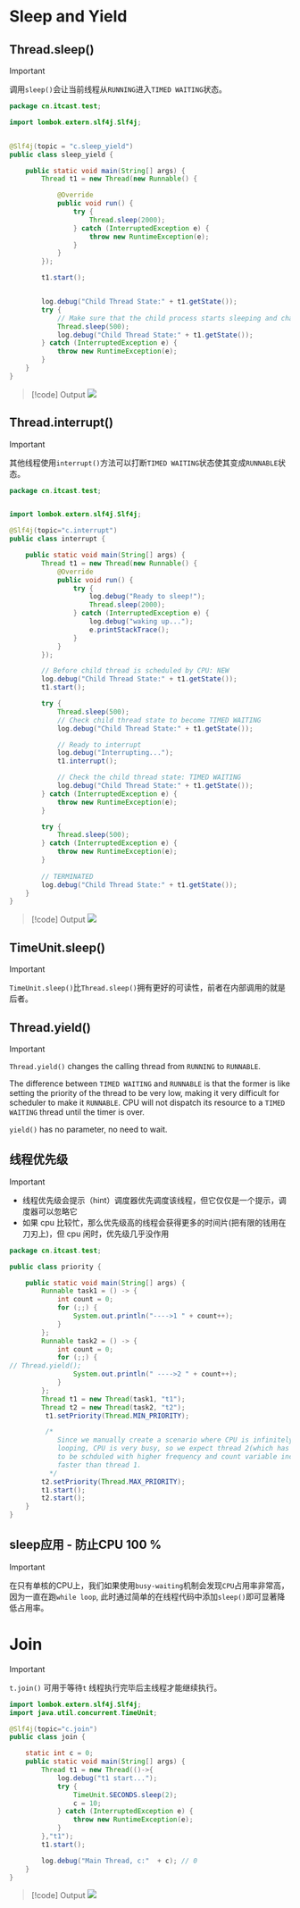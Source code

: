 



# Sleep and Yield
## Thread.sleep()
> [!important]
> 调用`sleep()`会让当前线程从`RUNNING`进入`TIMED WAITING`状态。
```java
package cn.itcast.test;

import lombok.extern.slf4j.Slf4j;


@Slf4j(topic = "c.sleep_yield")
public class sleep_yield {

    public static void main(String[] args) {
        Thread t1 = new Thread(new Runnable() {

            @Override
            public void run() {
                try {
                    Thread.sleep(2000);
                } catch (InterruptedException e) {
                    throw new RuntimeException(e);
                }
            }
        });

        t1.start();


        log.debug("Child Thread State:" + t1.getState());
        try {
            // Make sure that the child process starts sleeping and changes from runnable to timed waiting
            Thread.sleep(500);
            log.debug("Child Thread State:" + t1.getState());
        } catch (InterruptedException e) {
            throw new RuntimeException(e);
        }
    }
}
```
> [!code] Output
> ![](Java_Threads.assets/image-20240402210839940.png)




## Thread.interrupt()
> [!important]
> 其他线程使用`interrupt()`方法可以打断`TIMED WAITING`状态使其变成`RUNNABLE`状态。
```java
package cn.itcast.test;


import lombok.extern.slf4j.Slf4j;

@Slf4j(topic="c.interrupt")
public class interrupt {

    public static void main(String[] args) {
        Thread t1 = new Thread(new Runnable() {
            @Override
            public void run() {
                try {
                    log.debug("Ready to sleep!");
                    Thread.sleep(2000);
                } catch (InterruptedException e) {
                    log.debug("waking up...");
                    e.printStackTrace();
                }
            }
        });

        // Before child thread is scheduled by CPU: NEW
        log.debug("Child Thread State:" + t1.getState());
        t1.start();

        try {
            Thread.sleep(500);
            // Check child thread state to become TIMED WAITING
            log.debug("Child Thread State:" + t1.getState());

            // Ready to interrupt
            log.debug("Interrupting...");
            t1.interrupt();

            // Check the child thread state: TIMED WAITING
            log.debug("Child Thread State:" + t1.getState());
        } catch (InterruptedException e) {
            throw new RuntimeException(e);
        }

        try {
            Thread.sleep(500);
        } catch (InterruptedException e) {
            throw new RuntimeException(e);
        }
        
        // TERMINATED
        log.debug("Child Thread State:" + t1.getState());
    }
}
```
> [!code] Output
> ![](Java_Threads.assets/image-20240402214633237.png)



## TimeUnit.sleep()
> [!important]
> `TimeUnit.sleep()`比`Thread.sleep()`拥有更好的可读性，前者在内部调用的就是后者。



## Thread.yield()
> [!important] 
> `Thread.yield()` changes the calling thread from `RUNNING` to `RUNNABLE`.
> 
> The difference between `TIMED WAITING` and `RUNNABLE` is that the former is like setting the priority of the thread to be very low, making it very difficult for scheduler to make it `RUNNABLE`. CPU will not dispatch its resource to a `TIMED WAITING` thread until the timer is over. 
> 
> `yield()` has no parameter, no need to wait.



## 线程优先级
> [!important]
> - 线程优先级会提示（hint）调度器优先调度该线程，但它仅仅是一个提示，调度器可以忽略它
> - 如果 cpu 比较忙，那么优先级高的线程会获得更多的时间片(把有限的钱用在刀刃上)，但 cpu 闲时，优先级几乎没作用
```java
package cn.itcast.test;

public class priority {

    public static void main(String[] args) {
        Runnable task1 = () -> {
            int count = 0;
            for (;;) {
                System.out.println("---->1 " + count++);
            }
        };
        Runnable task2 = () -> {
            int count = 0;
            for (;;) {
// Thread.yield();
                System.out.println(" ---->2 " + count++);
            }
        };
        Thread t1 = new Thread(task1, "t1");
        Thread t2 = new Thread(task2, "t2");
         t1.setPriority(Thread.MIN_PRIORITY);

         /*
            Since we manually create a scenario where CPU is infinitely
            looping, CPU is very busy, so we expect thread 2(which has higher priority)
            to be schduled with higher frequency and count variable increasing
            faster than thread 1.
          */
        t2.setPriority(Thread.MAX_PRIORITY);
        t1.start();
        t2.start();
    }
}
```


## sleep应用 - 防止CPU 100 % 
> [!important]
> 在只有单核的CPU上，我们如果使用`busy-waiting`机制会发现`CPU`占用率非常高，因为一直在跑`while loop`, 此时通过简单的在线程代码中添加`sleep()`即可显著降低占用率。


# Join
> [!important] 
> `t.join()` 可用于等待`t` 线程执行完毕后主线程才能继续执行。
```java
import lombok.extern.slf4j.Slf4j;
import java.util.concurrent.TimeUnit;

@Slf4j(topic="c.join")
public class join {

    static int c = 0;
    public static void main(String[] args) {
        Thread t1 = new Thread(()->{
            log.debug("t1 start...");
            try {
                TimeUnit.SECONDS.sleep(2);
                c = 10;
            } catch (InterruptedException e) {
                throw new RuntimeException(e);
            }
        },"t1");
        t1.start();

        log.debug("Main Thread, c:"  + c); // 0
    }
}
```
> [!code] Output
> ![](Java_Threads.assets/image-20240403084840289.png)



